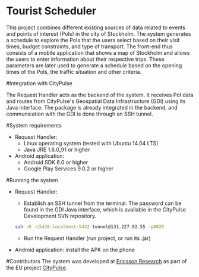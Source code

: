# Tourist Scheduler

This project combines different existing sources of data related to events and points of interest (PoIs) in the city of Stockholm. The system generates a schedule to explore the PoIs that the users select based on their visit times, budget constraints, and type of transport. The front-end thus consists of a mobile application that shows a map of Stockholm and allows the users to enter information about their respective trips. These parameters are later used to generate a schedule based on the opening times of the PoIs, the traffic situation and other criteria.

#Integration with CityPulse

The Request Handler acts as the backend of the system. It receives PoI data and routes from CityPulse's Geospatial Data Infrastructure (GDI) using its Java interface. The package is already integrated in the backend, and communication with the GDI is done through an SSH tunnel.

#System requirements

* Request Handler: 
	- Linux operating system (tested with Ubuntu 14.04 LTS)
	- Java JRE 1.8.0_91 or higher
* Android application:
	- Android SDK 6.0 or higher
	- Google Play Services 9.0.2 or higher

#Running the system

* Request Handler:
	- Establish an SSH tunnel from the terminal. The password can be found in the GDI Java interface, which is available in the CityPulse Development SVN repository.
	```bash
	ssh -N -L5438:localhost:5432 tunnel@131.227.92.55 -p8020
	```
	- Run the Request Handler (run project, or run its .jar)

* Android application: install the APK on the phone

#Contributors
The system was developed at [Ericsson Research](<insert link>) as part of the EU project [CityPulse](<insert link>).

